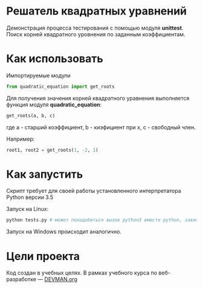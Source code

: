 # Решатель квадратных уравнений

Демонстрация процесса тестирования с помощью модуля **unittest**.
Поиск корней квадратного уровнения по заданным коэффициентам.

# Как использовать

Импортируемые модули
```python
from quadratic_equation import get_roots
```

Для получения значения корней квадратного уравнения выполняется функция
модуля **quadratic_equation**:

```python
get_roots(a, b, c)
```
где
a - старший коэффициент,
b - киэфициент при x,
c - свободный член.

Например:
```python
root1, root2 = get_roots(1, -2, 1)
```

# Как запустить

Скрипт требует для своей работы установленного интерпретатора Python версии 3.5

Запуск на Linux:

```bash
python tests.py # может понадобиться вызов python3 вместо python, зависит от настроек операционной системы
```

Запуск на Windows происходит аналогично.

# Цели проекта

Код создан в учебных целях. В рамках учебного курса по веб-разработке ― [DEVMAN.org](https://devman.org)
